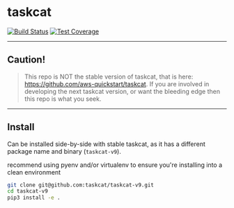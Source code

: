 # taskcat

[![Build Status](https://travis-ci.org/taskcat/taskcat-v9.svg?branch=master)](https://travis-ci.com/taskcat/taskcat-v9)
[![Test Coverage](https://img.shields.io/codecov/c/github/taskcat/taskcat-v9.svg)](https://codecov.io/github/taskcat/taskcat-v9)

---
## Caution!
> This repo is NOT the stable version of taskcat, that is here: https://github.com/aws-quickstart/taskcat. If you are involved in developing the next taskcat version,
or want the bleeding edge then this repo is what you seek.
---

## Install

Can be installed side-by-side with stable taskcat, as it has a different package name and binary (`taskcat-v9`).

recommend using pyenv and/or virtualenv to ensure you're installing into a clean environment

```bash
git clone git@github.com:taskcat/taskcat-v9.git
cd taskcat-v9
pip3 install -e .
```
